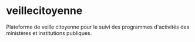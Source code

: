 # veillecitoyenne
Plateforme de veille citoyenne pour le suivi des programmes d'activités des ministères et institutions publiques.
